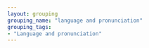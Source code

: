 ```yaml
---
layout: grouping 
grouping_name: "language and pronunciation"
grouping_tags:
- "Language and pronunciation"
---
```

